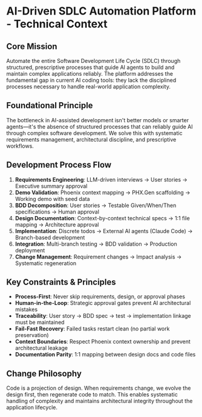 # AI-Driven SDLC Automation Platform - Technical Context

## Core Mission
Automate the entire Software Development Life Cycle (SDLC) through structured, prescriptive processes that guide AI agents to build and maintain complex applications reliably. The platform addresses the fundamental gap in current AI coding tools: they lack the disciplined processes necessary to handle real-world application complexity.

## Foundational Principle
The bottleneck in AI-assisted development isn't better models or smarter agents—it's the absence of structured processes that can reliably guide AI through complex software development. We solve this with systematic requirements management, architectural discipline, and prescriptive workflows.

## Development Process Flow
1. **Requirements Engineering**: LLM-driven interviews → User stories → Executive summary approval
2. **Demo Validation**: Phoenix context mapping → PHX.Gen scaffolding → Working demo with seed data
3. **BDD Decomposition**: User stories → Testable Given/When/Then specifications → Human approval
4. **Design Documentation**: Context-by-context technical specs → 1:1 file mapping → Architecture approval
5. **Implementation**: Discrete todos → External AI agents (Claude Code) → Branch-based development
6. **Integration**: Multi-branch testing → BDD validation → Production deployment
7. **Change Management**: Requirement changes → Impact analysis → Systematic regeneration

## Key Constraints & Principles
- **Process-First**: Never skip requirements, design, or approval phases
- **Human-in-the-Loop**: Strategic approval gates prevent AI architectural mistakes
- **Traceability**: User story → BDD spec → test → implementation linkage must be maintained
- **Fail-Fast Recovery**: Failed tasks restart clean (no partial work preservation)
- **Context Boundaries**: Respect Phoenix context ownership and prevent architectural leakage
- **Documentation Parity**: 1:1 mapping between design docs and code files

## Change Philosophy
Code is a projection of design. When requirements change, we evolve the design first, then regenerate code to match. This enables systematic handling of complexity and maintains architectural integrity throughout the application lifecycle.